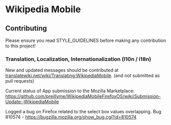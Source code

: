 # Wikipedia Mobile

## Contributing
Please ensure you read STYLE_GUIDELINES before making any contribution to this project!

### Translation, Localization, Internationalization (l10n / i18n)

New and updated messages should be contributed at [translatewiki.net/wiki/Translating:WikipediaMobile][Translating-WikipediaMobile]. (and not submitted as pull requests)

[Translating-WikipediaMobile]: https://translatewiki.net/wiki/Translating:WikipediaMobile

Current status of App submission to the Mozilla Marketplace: https://github.com/preillyme/WikipediaMobileFirefoxOS/wiki/Submission-Update:-WikipediaMobile

Logged a bug on Firefox related to the select box values overlapping. Bug 810574 - https://bugzilla.mozilla.org/show_bug.cgi?id=810574
